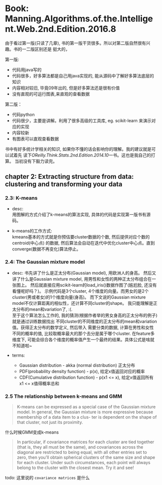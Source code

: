 # Book: Manning.Algorithms.of.the.Intelligent.Web.2nd.Edition.2016.8
由于看过第一版(只读了几章), 书的第一版干货很多。所以对第二版自然很有兴趣。书的一二版区别还是
挺大的，

第一版:
* 代码用java写的
* 代码很多，好多算法都是自己用java实现的, 能从源码中了解好多算法底层的知识
* 内容相对较旧, 毕竟09年出的, 但是好多算法还是很有价值
* 没有直观的可运行图表,来直观的查看数据

第二版：
* 代码python
* 代码很少，主要是讲解。利用了很多高级的工具库, eg. scikit-learn 来演示对应的实现
* 内容较新
* 有图表可以直观查看数据


书中有好多统计学相关的知识, 如果你不懂的话会影响你的理解。我的建议就是可以试着先
读下*OReilly.Think.Stats.2nd.Edition.2014.10*一书。这也是我自己的打算。
当初没有下毅力读完。

## chapter 2: Extracting structure from data: clustering and transforming your data
 
### 2.3: K-means
* desc:  
  用图解的方式介绍了k-means的算法实现, 具体的代码是实现第一版书有源码。

* k-means的工作方式:   
  kmeans基本的方式就是你预估要cluster数据的个数, 然后提供对应个数的centroid(中心点)
  的数据, 然后算法会自动在迭代中优化cluster中心点。直到converge(数据不再变化)算法停止。


### 2.4: The Gaussian mixture model

* desc: 
书先讲了什么是正太分布(Gaussian model), 用欧洲人的身高。
然后又讲了什么是Gaussian mixture model, 用男性和女性的两种正太分布组合在一张图上。
然后就直接应用scikit-learn的load_iris()数据作图了(尴尬脸, 还没有看懂呢好吗？)。
示例代码是3个cluster, 4个维度的向量。而男女的是2个cluster(男或者女)的1个维度向量(身高)。
而下文说的Gaussian mixture model不仅计算距离的相似性，还计算不同cluster的shape。
我只能理解是正太分布的mean和variation了, :(.  
至于这个算法怎么工作的, 我的猜测(根据作者举的男女身高的正太分布的例子)就是通过训练数据找出
不同cluster的不同维度的正太分布的mean和variation值。获得正太分布的数学定义, 然后带入
需要分类的数据, 计算在男性和女性不同的概率的值, 比较取概率最大的那个去分是属于哪个cluster.
在feature多维度下, 可能会综合各个维度的概率值产生一个最终的结果。具体公式是啥就不知道啦~

* terms:
  *  Gaussian distribution - akka (normal distribution) 正太分布
  * PDF(probability density function) - p(x), 给定x值返回对应的概率
  * CDF(Cumulative distribution function) - p(x1 <= x), 给定x值返回所有x1 <= x值得概率总和

### 2.5 The relationship between k-means and GMM
>K-means can be expressed as a special case of the Gaussian mixture model. In general, the Gaussian mixture is more expressive because membership of a data item to a clus- ter is dependent on the shape of that cluster, not just its proximity.

什么时候GMM变成k-means
>In particular, if covariance matrices for each cluster are tied together (that is, they all must be the same), and covariances across the diagonal are restricted to being equal, with all other entries set to zero, then you’ll obtain spherical clusters of the same size and shape for each cluster. Under such circumstances, each point will always belong to the cluster with the closest mean. Try it and see!

todo: 这里说的 `covariance matrices` 是什么

